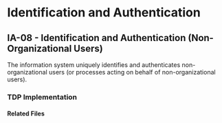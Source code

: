 # Identification and Authentication
## IA-08 - Identification and Authentication (Non-Organizational Users)

The information system uniquely identifies and authenticates non-organizational users (or processes acting on behalf of non-organizational users).

### TDP Implementation


#### Related Files

